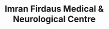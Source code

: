 ---
title: "Imran Firdaus Medical & Neurological Centre"
url: /karachi/imran-firdaus-medical-and-neurological-centre/
shop: medical supply
---